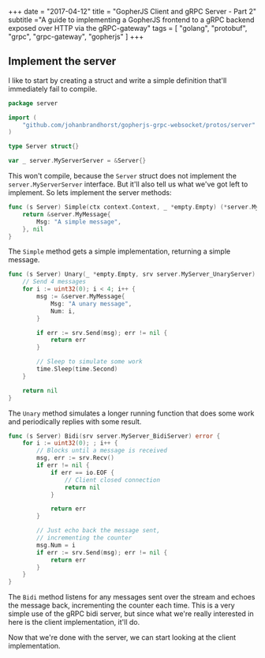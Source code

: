 +++
date = "2017-04-12"
title = "GopherJS Client and gRPC Server - Part 2"
subtitle ="A guide to implementing a GopherJS frontend to a gRPC backend exposed over HTTP via the gRPC-gateway"
tags = [ "golang", "protobuf", "grpc", "grpc-gateway", "gopherjs" ]
+++
## Implement the server

I like to start by creating a struct and write a simple definition that'll
immediately fail to compile.

```go
package server

import (
	"github.com/johanbrandhorst/gopherjs-grpc-websocket/protos/server"
)

type Server struct{}

var _ server.MyServerServer = &Server{}
```

This won't compile, because the `Server` struct does not implement the
`server.MyServerServer` interface. But it'll also tell us what we've got
left to implement. So lets implement the server methods:

```go
func (s Server) Simple(ctx context.Context, _ *empty.Empty) (*server.MyMessage, error) {
	return &server.MyMessage{
		Msg: "A simple message",
	}, nil
}
```

The `Simple` method gets a simple implementation, returning a simple message.

```go
func (s Server) Unary(_ *empty.Empty, srv server.MyServer_UnaryServer) error {
	// Send 4 messages
	for i := uint32(0); i < 4; i++ {
		msg := &server.MyMessage{
			Msg: "A unary message",
			Num: i,
		}

		if err := srv.Send(msg); err != nil {
			return err
		}

		// Sleep to simulate some work
		time.Sleep(time.Second)
	}

	return nil
}
```

The `Unary` method simulates a longer running function that does some work and
periodically replies with some result.

```go
func (s Server) Bidi(srv server.MyServer_BidiServer) error {
	for i := uint32(0); ; i++ {
		// Blocks until a message is received
		msg, err := srv.Recv()
		if err != nil {
			if err == io.EOF {
				// Client closed connection
				return nil
			}

			return err
		}

		// Just echo back the message sent,
		// incrementing the counter
		msg.Num = i
		if err := srv.Send(msg); err != nil {
			return err
		}
	}
}
```

The `Bidi` method listens for any messages sent over the stream and echoes the message back,
incrementing the counter each time. This is a very simple use of the gRPC bidi server, but since
what we're really interested in here is the client implementation, it'll do.

Now that we're done with the server, we can start looking at the client implementation.
